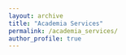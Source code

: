 ```yaml
---
layout: archive
title: "Academia Services"
permalink: /academia_services/
author_profile: true
---
```



